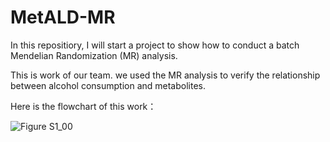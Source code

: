 # MetALD-MR
In this repositiory, I will start a project to show how to conduct a batch Mendelian Randomization (MR) analysis. 

This is work of our team. we used the MR analysis to verify the relationship between alcohol consumption and metabolites.

Here is the flowchart of this work：

![Figure S1_00](https://github.com/user-attachments/assets/d294b1e9-e457-491a-86d3-be78ecaa64ce)

